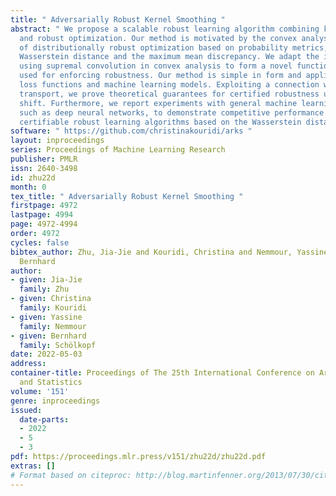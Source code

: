 ```yaml
---
title: " Adversarially Robust Kernel Smoothing "
abstract: " We propose a scalable robust learning algorithm combining kernel smoothing
  and robust optimization. Our method is motivated by the convex analysis perspective
  of distributionally robust optimization based on probability metrics, such as the
  Wasserstein distance and the maximum mean discrepancy. We adapt the integral operator
  using supremal convolution in convex analysis to form a novel function majorant
  used for enforcing robustness. Our method is simple in form and applies to general
  loss functions and machine learning models. Exploiting a connection with optimal
  transport, we prove theoretical guarantees for certified robustness under distribution
  shift. Furthermore, we report experiments with general machine learning models,
  such as deep neural networks, to demonstrate competitive performance with the state-of-the-art
  certifiable robust learning algorithms based on the Wasserstein distance. "
software: " https://github.com/christinakouridi/arks "
layout: inproceedings
series: Proceedings of Machine Learning Research
publisher: PMLR
issn: 2640-3498
id: zhu22d
month: 0
tex_title: " Adversarially Robust Kernel Smoothing "
firstpage: 4972
lastpage: 4994
page: 4972-4994
order: 4972
cycles: false
bibtex_author: Zhu, Jia-Jie and Kouridi, Christina and Nemmour, Yassine and Sch\"olkopf,
  Bernhard
author:
- given: Jia-Jie
  family: Zhu
- given: Christina
  family: Kouridi
- given: Yassine
  family: Nemmour
- given: Bernhard
  family: Schölkopf
date: 2022-05-03
address:
container-title: Proceedings of The 25th International Conference on Artificial Intelligence
  and Statistics
volume: '151'
genre: inproceedings
issued:
  date-parts:
  - 2022
  - 5
  - 3
pdf: https://proceedings.mlr.press/v151/zhu22d/zhu22d.pdf
extras: []
# Format based on citeproc: http://blog.martinfenner.org/2013/07/30/citeproc-yaml-for-bibliographies/
---
```

